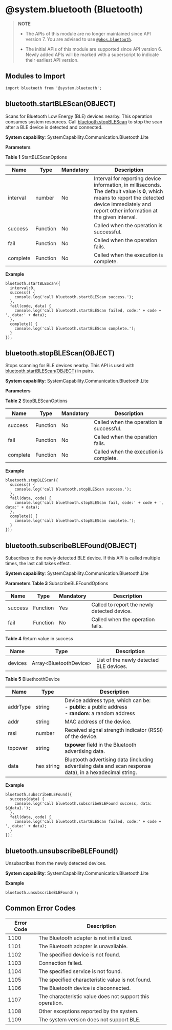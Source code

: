 # @system.bluetooth (Bluetooth)


> **NOTE**
>
> - The APIs of this module are no longer maintained since API version 7. You are advised to use [`@ohos.bluetooth`](js-apis-bluetooth.md).
>
> - The initial APIs of this module are supported since API version 6. Newly added APIs will be marked with a superscript to indicate their earliest API version.


## Modules to Import


```
import bluetooth from '@system.bluetooth';
```

## bluetooth.startBLEScan(OBJECT)

Scans for Bluetooth Low Energy (BLE) devices nearby. This operation consumes system resources. Call [bluetooth.stopBLEScan](#bluetoothstopblescanobject) to stop the scan after a BLE device is detected and connected.

**System capability**: SystemCapability.Communication.Bluetooth.Lite

**Parameters**

**Table 1** StartBLEScanOptions

| Name| Type| Mandatory| Description|
| -------- | -------- | -------- | -------- |
| interval | number | No| Interval for reporting device information, in milliseconds. The default value is **0**, which means to report the detected device immediately and report other information at the given interval.|
| success | Function | No| Called when the operation is successful.|
| fail | Function | No| Called when the operation fails.|
| complete | Function | No| Called when the execution is complete.|

**Example**

  ```
  bluetooth.startBLEScan({
    interval:0,
    success() {
      console.log('call bluetooth.startBLEScan success.');
    },
    fail(code, data) {
      console.log('call bluetooth.startBLEScan failed, code:' + code + ', data:' + data);
    },
    complete() {
      console.log('call bluetooth.startBLEScan complete.');
    }
  });
  ```


## bluetooth.stopBLEScan(OBJECT)

Stops scanning for BLE devices nearby. This API is used with [bluetooth.startBLEScan(OBJECT)](#bluetoothstartblescanobject) in pairs.

**System capability**: SystemCapability.Communication.Bluetooth.Lite

**Parameters**

**Table 2** StopBLEScanOptions

| Name| Type| Mandatory| Description|
| -------- | -------- | -------- | -------- |
| success | Function | No| Called when the operation is successful.|
| fail | Function | No| Called when the operation fails.|
| complete | Function | No| Called when the execution is complete.|

**Example**

  ```
  bluetooth.stopBLEScan({
    success() {
      console.log('call bluetooth.stopBLEScan success.');
    },
    fail(data, code) {
      console.log('call bluethooth.stopBLEScan fail, code:' + code + ', data:' + data);
    },
    complete() {
      console.log('call bluethooth.stopBLEScan complete.');
    }
  });
  ```


## bluetooth.subscribeBLEFound(OBJECT)

Subscribes to the newly detected BLE device. If this API is called multiple times, the last call takes effect.

**System capability**: SystemCapability.Communication.Bluetooth.Lite

**Parameters**
**Table 3** SubscribeBLEFoundOptions

| Name| Type| Mandatory| Description|
| -------- | -------- | -------- | -------- |
| success | Function | Yes| Called to report the newly detected device.|
| fail | Function | No| Called when the operation fails.|

**Table 4** Return value in success

| Name| Type| Description|
| -------- | -------- | -------- |
| devices | Array&lt;BluetoothDevice&gt; | List of the newly detected BLE devices.|

**Table 5** BluethoothDevice

| Name| Type| Description|
| -------- | -------- | -------- |
| addrType | string | Device address type, which can be:<br>-&nbsp;**public**: a public address<br>-&nbsp;**random**: a random address|
| addr | string | MAC address of the device.|
| rssi | number | Received signal strength indicator (RSSl) of the device.|
| txpower | string | **txpower** field in the Bluetooth advertising data.|
| data | hex&nbsp;string | Bluetooth advertising data (including advertising data and scan response data), in a hexadecimal string.|

**Example**

  ```
  bluetooth.subscribeBLEFound({
    success(data) {
      console.log('call bluetooth.subscribeBLEFound success, data: ${data}.');
    },
    fail(data, code) {
      console.log('call bluetooth.startBLEScan failed, code:' + code + ', data:' + data);
    }
  });
  ```


## bluetooth.unsubscribeBLEFound()

Unsubscribes from the newly detected devices.

**System capability**: SystemCapability.Communication.Bluetooth.Lite

**Example**

  ```
  bluetooth.unsubscribeBLEFound();
  ```


## Common Error Codes

| Error Code| Description|
| -------- | -------- |
| 1100 | The Bluetooth adapter is not initialized.|
| 1101 | The Bluetooth adapter is unavailable.|
| 1102 | The specified device is not found.|
| 1103 | Connection failed.|
| 1104 | The specified service is not found.|
| 1105 | The specified characteristic value is not found.|
| 1106 | The Bluetooth device is disconnected.|
| 1107 | The characteristic value does not support this operation.|
| 1108 | Other exceptions reported by the system.|
| 1109 | The system version does not support BLE.|
